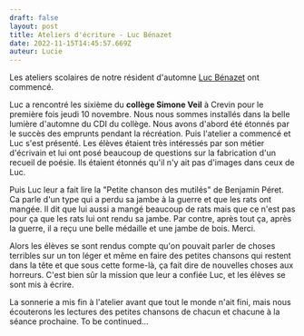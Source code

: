 ```yaml
---
draft: false
layout: post
title: Ateliers d'écriture - Luc Bénazet
date: 2022-11-15T14:45:57.669Z
auteur: Lucie
---
```

Les ateliers scolaires de notre résident d'automne [Luc Bénazet](https://maiporennes.fr/residence/2022/07/06/r-sidence-dautomne.html) ont commencé. 

Luc a rencontré les sixième du **collège Simone Veil** à Crevin pour le première fois jeudi 10 novembre. Nous nous sommes installés dans la belle lumière d'automne du CDI du collège. Nous avons d'abord été étonnés par le succès des emprunts pendant la récréation. Puis l'atelier a commencé et Luc s'est présenté. Les élèves étaient très intéressés par son métier d'écrivain et lui ont posé beaucoup de questions sur la fabrication d'un recueil de poésie. Ils étaient étonnés qu'il n'y ait pas d'images dans ceux de Luc.

Puis Luc leur a fait lire la "Petite chanson des mutilés" de Benjamin Péret. Ca parle d'un type qui a perdu sa jambe à la guerre et que les rats ont mangée. Il dit que lui aussi a mangé beaucoup de rats mais que ce n'est pas pour ça que les rats lui ont rendu sa jambe. Par contre, après tout ça, après la guerre, il a reçu une belle médaille et une jambe de bois. Merci.

Alors les élèves se sont rendus compte qu'on pouvait parler de choses terribles sur un ton léger et même en faire des petites chansons qui restent dans la tête et que sous cette forme-là, ça fait dire de nouvelles choses aux horreurs. C'est bien sûr la mission que leur a confiée Luc, et les élèves se sont mis à écrire. 

La sonnerie a mis fin à l'atelier avant que tout le monde n'ait fini, mais nous écouterons les lectures des petites chansons de chacun et chacune à la séance prochaine. To be continued...